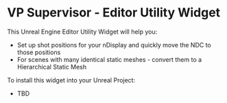 # VP Supervisor - Editor Utility Widget

This Unreal Engine Editor Utility Widget will help you:
 - Set up shot positions for your nDisplay and quickly move the NDC to those positions
 - For scenes with many identical static meshes - convert them to a Hierarchical Static Mesh

To install this widget into your Unreal Project:
 - TBD
